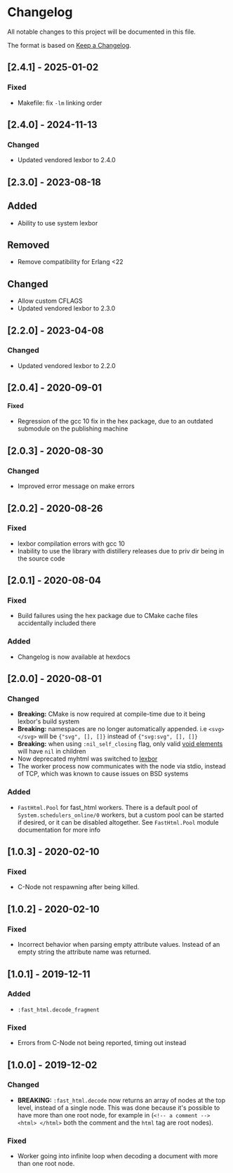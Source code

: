 <!--
SPDX-FileCopyrightText: 2019-2022 Pleroma Authors <https://pleroma.social>
SPDX-License-Identifier: LGPL-2.1-only
-->

# Changelog
All notable changes to this project will be documented in this file.

The format is based on [Keep a Changelog](https://keepachangelog.com/en/1.0.0/).

## [2.4.1] - 2025-01-02
### Fixed
- Makefile: fix `-lm` linking order

## [2.4.0] - 2024-11-13
### Changed
- Updated vendored lexbor to 2.4.0

## [2.3.0] - 2023-08-18
## Added
- Ability to use system lexbor

## Removed
- Remove compatibility for Erlang <22

## Changed
- Allow custom CFLAGS
- Updated vendored lexbor to 2.3.0

## [2.2.0] - 2023-04-08
### Changed
- Updated vendored lexbor to 2.2.0

## [2.0.4] - 2020-09-01
#### Fixed
- Regression of the gcc 10 fix in the hex package, due to an outdated submodule on the publishing machine

## [2.0.3] - 2020-08-30
### Changed
- Improved error message on make errors

## [2.0.2] - 2020-08-26
### Fixed
- lexbor compilation errors with gcc 10
- Inability to use the library with distillery releases due to priv dir being in the source code

## [2.0.1] - 2020-08-04
### Fixed
- Build failures using the hex package due to CMake cache files accidentally included there

### Added
- Changelog is now available at hexdocs


## [2.0.0] - 2020-08-01
### Changed
- **Breaking:** CMake is now required at compile-time due to it being lexbor's build system
- **Breaking:** namespaces are no longer automatically appended. i.e `<svg> </svg>` will be `{"svg", [], []}` instead of `{"svg:svg", [], []}`
- **Breaking:** when using `:nil_self_closing` flag, only valid [void elements](https://html.spec.whatwg.org/#void-elements) will have `nil` in children
- Now deprecated myhtml was switched to [lexbor](https://github.com/lexbor/lexbor)
- The worker process now communicates with the node via stdio, instead of TCP, which was known to cause issues
on BSD systems 

### Added
- `FastHtml.Pool` for fast_html workers. There is a default pool of `System.schedulers_online/0` workers, but a custom pool can be started if desired, or it can be disabled altogether. See `FastHtml.Pool` module documentation for more info

## [1.0.3] - 2020-02-10
### Fixed
- C-Node not respawning after being killed.

## [1.0.2] - 2020-02-10
### Fixed
- Incorrect behavior when parsing empty attribute values. Instead of an empty string the attribute name was returned.

## [1.0.1] - 2019-12-11
### Added
- `:fast_html.decode_fragment`
### Fixed
- Errors from C-Node not being reported, timing out instead

## [1.0.0] - 2019-12-02
### Changed
- **BREAKING:** `:fast_html.decode` now returns an array of nodes at the top level, instead of a single node. This was done because it's possible to have more than one root node, for example in (`<!-- a comment --> <html> </html>` both the comment and the `html` tag are root nodes).

### Fixed
- Worker going into infinite loop when decoding a document with more than one root node.
